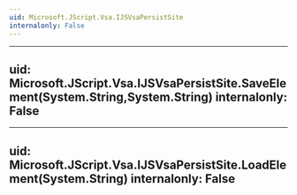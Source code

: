 ```yaml
---
uid: Microsoft.JScript.Vsa.IJSVsaPersistSite
internalonly: False
---
```


---
uid: Microsoft.JScript.Vsa.IJSVsaPersistSite.SaveElement(System.String,System.String)
internalonly: False
---

---
uid: Microsoft.JScript.Vsa.IJSVsaPersistSite.LoadElement(System.String)
internalonly: False
---
